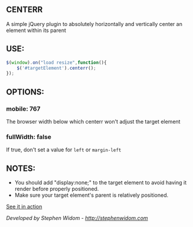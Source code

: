 ## CENTERR
A simple jQuery plugin to absolutely horizontally and vertically center an element within its parent

## USE:
```js
$(window).on("load resize",function(){
	$('#targetElement').centerr();
});
```

## OPTIONS:
### mobile:   767
The browser width below which centerr won't adjust the target element

### fullWidth:  false
If true, don't set a value for `left` or `margin-left`

## NOTES:
- You should add "display:none;" to the target element to avoid having it render before properly positioned.
- Make sure your target element's parent is relatively positioned.

[See it in action](http://stephenwidom.com/projects/centerr)

*Developed by Stephen Widom - http://stephenwidom.com*